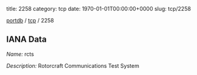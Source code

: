 title: 2258
category: tcp
date: 1970-01-01T00:00:00+0000
slug: tcp/2258

[portdb](/) / [tcp](/category/tcp.html) / 2258


## IANA Data

_Name:_ rcts

_Description:_ Rotorcraft Communications Test System


